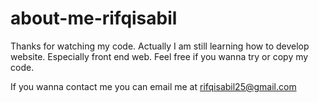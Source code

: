 # about-me-rifqisabil

Thanks for watching my code.
Actually I am still learning how to develop website. Especially front end web.
Feel free if you wanna try or copy my code.

If you wanna contact me you can email me at rifqisabil25@gmail.com
